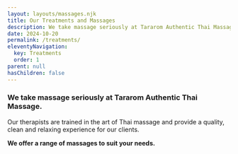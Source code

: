 ```yaml
---
layout: layouts/massages.njk
title: Our Treatments and Massages
description: We take massage seriously at Tararom Authentic Thai Massage. Our therapists are trained in the art of Thai massage and provide a quality, clean and relaxing experience for our clients. We offer a range of massages to suit your needs.
date: 2024-10-20
permalink: /treatments/
eleventyNavigation:
  key: Treatments
  order: 1
parent: null
hasChildren: false
---
```


### We take massage seriously at Tararom Authentic Thai Massage. 

Our therapists are trained in the art of Thai massage and provide a quality, clean and relaxing experience for our clients. 

<strong>We offer a range of massages to suit your needs.</strong>

